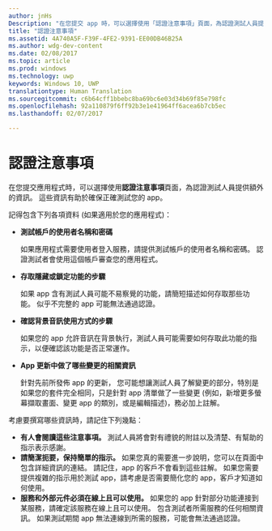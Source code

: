 ```yaml
---
author: jnHs
Description: "在您提交 app 時，可以選擇使用「認證注意事項」頁面，為認證測試人員提供額外的資訊。 這些資訊有助於確保正確測試您的應用程式。"
title: "認證注意事項"
ms.assetid: 4A740A5F-F39F-4FE2-9391-EE00DB46B25A
ms.author: wdg-dev-content
ms.date: 02/08/2017
ms.topic: article
ms.prod: windows
ms.technology: uwp
keywords: Windows 10, UWP
translationtype: Human Translation
ms.sourcegitcommit: c6b64cff1bbebc8ba69bc6e03d34b69f85e798fc
ms.openlocfilehash: 92a110879f6ff92b3e1e41964ff6acea6b7cb5ec
ms.lasthandoff: 02/07/2017

---
```


# <a name="notes-for-certification"></a>認證注意事項


在您提交應用程式時，可以選擇使用**認證注意事項**頁面，為認證測試人員提供額外的資訊。 這些資訊有助於確保正確測試您的 app。

記得包含下列各項資料 (如果適用於您的應用程式)：

-   **測試帳戶的使用者名稱和密碼**

    如果應用程式需要使用者登入服務，請提供測試帳戶的使用者名稱和密碼。 認證測試者會使用這個帳戶審查您的應用程式。

-   **存取隱藏或鎖定功能的步驟**

    如果 app 含有測試人員可能不易察覺的功能，請簡短描述如何存取那些功能。 似乎不完整的 app 可能無法通過認證。

-   **確認背景音訊使用方式的步驟**

    如果您的 app 允許音訊在背景執行，測試人員可能需要如何存取此功能的指示，以便確認該功能是否正常運作。

-   **App 更新中做了哪些變更的相關資訊**

    針對先前所發佈 app 的更新， 您可能想讓測試人員了解變更的部分，特別是如果您的套件完全相同，只是針對 app 清單做了一些變更 (例如，新增更多螢幕擷取畫面、變更 app 的類別，或是編輯描述)，務必加上註解。

考慮要撰寫哪些資訊時，請記住下列幾點：

-   **有人會閱讀這些注意事項。** 測試人員將會對有禮貌的附註以及清楚、有幫助的指示表示感謝。
-   **請簡潔扼要，保持簡單的指示。** 如果您真的需要進一步說明，您可以在頁面中包含詳細資訊的連結。 請記住，app 的客戶不會看到這些註解。 如果您需要提供複雜的指示用於測試 app，請考慮是否需要簡化您的 app，客戶才知道如何使用。
-   **服務和外部元件必須在線上且可以使用。** 如果您的 app 針對部分功能連接到某服務，請確定該服務在線上且可以使用。 包含測試者所需服務的任何相關資訊。 如果測試期間 app 無法連線到所需的服務，可能會無法通過認證。

 

 





